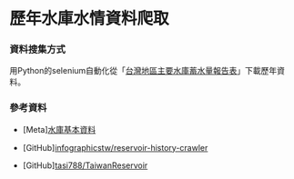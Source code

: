 # 歷年水庫水情資料爬取

### 資料搜集方式
用Python的selenium自動化從「[台灣地區主要水庫蓄水量報告表](https://fhy.wra.gov.tw/ReservoirPage_2011/StorageCapacity.aspx)」下載歷年資料。

### 參考資料

- [Meta][水庫基本資料](https://data.gov.tw/dataset/32726)
  
- [GitHub][infographicstw/reservoir-history-crawler](https://github.com/infographicstw/reservoir-history-crawler)

- [GitHub][tasi788/TaiwanReservoir](https://github.com/tasi788/TaiwanReservoir)
